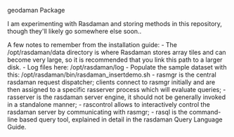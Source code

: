 geodaman Package

I am experimenting with Rasdaman and storing methods in this repository, though they'll likely go somewhere else soon..


A few notes to remember from the installation guide:
    - The /opt/rasdaman/data directory is where Rasdaman stores array tiles and
      can become very large, so it is recommended that you link this path to a
      larger disk.
    - Log files here:
         /opt/rasdaman/log
    - Populate the sample dataset with this:
        /opt/rasdaman/bin/rasdaman_insertdemo.sh
    - rasmgr is the central rasdaman request dispatcher; clients connect to rasmgr initially and are then assigned to a specific rasserver process which will evaluate queries;
    - rasserver is the rasdaman server engine, it should not be generally invoked in a standalone manner;
    - rascontrol allows to interactively control the rasdaman server by communicating with rasmgr;
    - rasql is the command-line based query tool, explained in detail in the rasdaman Query Language Guide.
